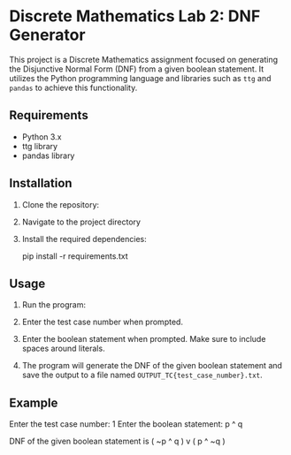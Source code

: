 # Discrete Mathematics Lab 2: DNF Generator

This project is a Discrete Mathematics assignment focused on generating the Disjunctive Normal Form (DNF) from a given boolean statement. It utilizes the Python programming language and libraries such as `ttg` and `pandas` to achieve this functionality.

## Requirements

- Python 3.x
- ttg library
- pandas library

## Installation

1. Clone the repository:


2. Navigate to the project directory

3. Install the required dependencies:

    pip install -r requirements.txt


## Usage

1. Run the program:

2. Enter the test case number when prompted.

3. Enter the boolean statement when prompted. Make sure to include spaces around literals.

4. The program will generate the DNF of the given boolean statement and save the output to a file named `OUTPUT_TC{test_case_number}.txt`.

## Example

Enter the test case number: 1
Enter the boolean statement: p ^ q

DNF of the given boolean statement is ( ~p ^ q ) v ( p ^ ~q )
